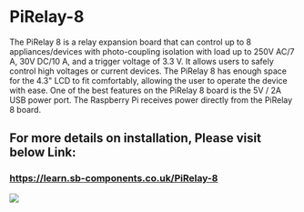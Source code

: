 # PiRelay-8

The PiRelay 8 is a relay expansion board that can control up to 8 appliances/devices with photo-coupling isolation with load up to 250V AC/7 A, 30V DC/10 A, and a trigger voltage of 3.3 V. It allows users to safely control high voltages or current devices. The PiRelay 8 has enough space for the 4.3" LCD to fit comfortably, allowing the user to operate the device with ease. One of the best features on the PiRelay 8 board is the 5V / 2A USB power port. The Raspberry Pi receives power directly from the PiRelay 8 board.

## For more details on installation, Please visit below Link:

### <a href="https://learn.sb-components.co.uk/PiRelay-8" > https://learn.sb-components.co.uk/PiRelay-8 </a>

<img src="https://cdn.shopify.com/s/files/1/1217/2104/products/8chrelayboardforraspberrypi_900x.png">
